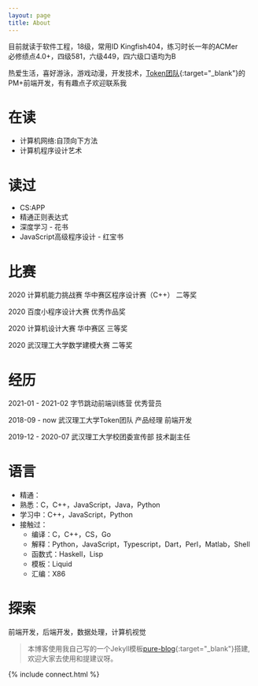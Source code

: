 ```yaml
---
layout: page
title: About
---
```


目前就读于软件工程，18级，常用ID Kingfish404，练习时长一年的ACMer  
必修绩点4.0+，四级581，六级449，四六级口语均为B

热爱生活，喜好游泳，游戏动漫，开发技术，[Token团队](https://itoken.team){:target="_blank"}的PM+前端开发，有有趣点子欢迎联系我

# 在读

* 计算机网络:自顶向下方法
* 计算机程序设计艺术

# 读过

* CS:APP
* 精通正则表达式
* 深度学习 - 花书
* JavaScript高级程序设计 - 红宝书

# 比赛

2020 计算机能力挑战赛 华中赛区程序设计赛（C++） 二等奖

2020 百度小程序设计大赛 优秀作品奖

2020 计算机设计大赛 华中赛区 三等奖

2020 武汉理工大学数学建模大赛 二等奖

# 经历

2021-01 - 2021-02 字节跳动前端训练营 优秀营员

2018-09 - now     武汉理工大学Token团队 产品经理 前端开发

2019-12 - 2020-07 武汉理工大学校团委宣传部 技术副主任

# 语言

* 精通：
* 熟悉：C，C++，JavaScript，Java，Python
* 学习中：C++，JavaScript，Python
* 接触过：
  * 编译：C，C++，CS，Go
  * 解释：Python，JavaScript，Typescript，Dart，Perl，Matlab，Shell
  * 函数式：Haskell，Lisp
  * 模板：Liquid
  * 汇编：X86

# 探索

前端开发，后端开发，数据处理，计算机视觉

> 本博客使用我自己写的一个Jekyll模板[pure-blog](https://github.com/Kingfish404/pure-blog){:target="_blank"}搭建,欢迎大家去使用和提建议呀。

{% include connect.html %}
